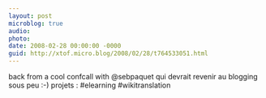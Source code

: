```yaml
---
layout: post
microblog: true
audio: 
photo: 
date: 2008-02-28 00:00:00 -0000
guid: http://xtof.micro.blog/2008/02/28/t764533051.html
---
```

back from a cool confcall with @sebpaquet qui devrait revenir au blogging sous peu :-) projets : #elearning #wikitranslation
